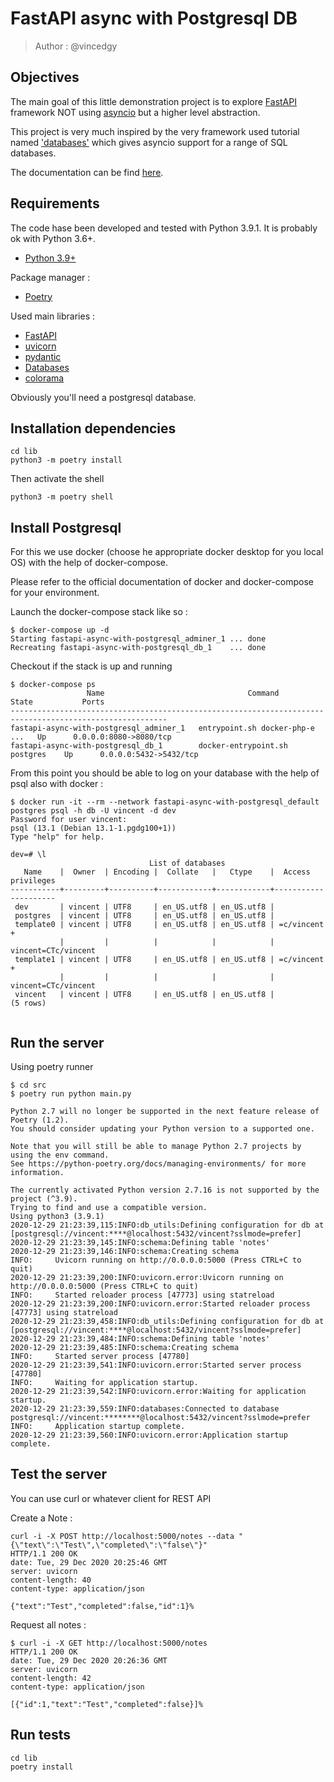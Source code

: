 # FastAPI async with Postgresql DB #

> Author : @vincedgy

## Objectives

The main goal of this little demonstration project is to explore [FastAPI](https://fastapi.tiangolo.com/) framework
NOT using [asyncio](https://docs.python.org/3/library/asyncio.html) but a higher level abstraction.

This project is very much inspired by the very framework used tutorial named ['databases'](https://pypi.org/project/databases/)
which gives asyncio support for a range of SQL databases.

The documentation can be find [here](https://www.encode.io/databases/).

## Requirements

The code hase been developed and tested with Python 3.9.1. It is probably ok with Python 3.6+.

- [Python 3.9+](https://python.org)

Package manager :

- [Poetry](https://python-poetry.org/)
  
Used main libraries :

- [FastAPI](https://fastapi.tiangolo.com/)
- [uvicorn](https://www.uvicorn.org/)
- [pydantic](https://pydantic-docs.helpmanual.io/)  
- [Databases](https://pypi.org/project/databases/)
- [colorama](https://pypi.org/project/colorama/)


Obviously you'll need a postgresql database.

## Installation dependencies

```shell
cd lib
python3 -m poetry install
```

Then activate the shell

```shell
python3 -m poetry shell
```

## Install Postgresql

For this we use docker (choose he appropriate docker desktop for you local OS) with the help of docker-compose.

Please refer to the official documentation of docker and docker-compose for your environment.


Launch the docker-compose stack like so :


```shell
$ docker-compose up -d
Starting fastapi-async-with-postgresql_adminer_1 ... done
Recreating fastapi-async-with-postgresql_db_1    ... done
```

Checkout if the stack is up and running

```shell
$ docker-compose ps
                 Name                                Command               State           Ports
---------------------------------------------------------------------------------------------------------
fastapi-async-with-postgresql_adminer_1   entrypoint.sh docker-php-e ...   Up      0.0.0.0:8080->8080/tcp
fastapi-async-with-postgresql_db_1        docker-entrypoint.sh postgres    Up      0.0.0.0:5432->5432/tcp
```

From this point you should be able to log on your database with the help of psql also with docker : 

```shell
$ docker run -it --rm --network fastapi-async-with-postgresql_default postgres psql -h db -U vincent -d dev
Password for user vincent:
psql (13.1 (Debian 13.1-1.pgdg100+1))
Type "help" for help.

dev=# \l
                               List of databases
   Name    |  Owner  | Encoding |  Collate   |   Ctype    |  Access privileges
-----------+---------+----------+------------+------------+---------------------
 dev       | vincent | UTF8     | en_US.utf8 | en_US.utf8 |
 postgres  | vincent | UTF8     | en_US.utf8 | en_US.utf8 |
 template0 | vincent | UTF8     | en_US.utf8 | en_US.utf8 | =c/vincent         +
           |         |          |            |            | vincent=CTc/vincent
 template1 | vincent | UTF8     | en_US.utf8 | en_US.utf8 | =c/vincent         +
           |         |          |            |            | vincent=CTc/vincent
 vincent   | vincent | UTF8     | en_US.utf8 | en_US.utf8 |
(5 rows)


```

## Run the server

Using poetry runner


```shell
$ cd src
$ poetry run python main.py

Python 2.7 will no longer be supported in the next feature release of Poetry (1.2).
You should consider updating your Python version to a supported one.

Note that you will still be able to manage Python 2.7 projects by using the env command.
See https://python-poetry.org/docs/managing-environments/ for more information.

The currently activated Python version 2.7.16 is not supported by the project (^3.9).
Trying to find and use a compatible version.
Using python3 (3.9.1)
2020-12-29 21:23:39,115:INFO:db_utils:Defining configuration for db at [postgresql://vincent:****@localhost:5432/vincent?sslmode=prefer]
2020-12-29 21:23:39,145:INFO:schema:Defining table 'notes'
2020-12-29 21:23:39,146:INFO:schema:Creating schema
INFO:     Uvicorn running on http://0.0.0.0:5000 (Press CTRL+C to quit)
2020-12-29 21:23:39,200:INFO:uvicorn.error:Uvicorn running on http://0.0.0.0:5000 (Press CTRL+C to quit)
INFO:     Started reloader process [47773] using statreload
2020-12-29 21:23:39,200:INFO:uvicorn.error:Started reloader process [47773] using statreload
2020-12-29 21:23:39,458:INFO:db_utils:Defining configuration for db at [postgresql://vincent:****@localhost:5432/vincent?sslmode=prefer]
2020-12-29 21:23:39,484:INFO:schema:Defining table 'notes'
2020-12-29 21:23:39,485:INFO:schema:Creating schema
INFO:     Started server process [47780]
2020-12-29 21:23:39,541:INFO:uvicorn.error:Started server process [47780]
INFO:     Waiting for application startup.
2020-12-29 21:23:39,542:INFO:uvicorn.error:Waiting for application startup.
2020-12-29 21:23:39,559:INFO:databases:Connected to database postgresql://vincent:********@localhost:5432/vincent?sslmode=prefer
INFO:     Application startup complete.
2020-12-29 21:23:39,560:INFO:uvicorn.error:Application startup complete.
```

## Test the server

You can use curl or whatever client for REST API

Create a Note :

```shell
curl -i -X POST http://localhost:5000/notes --data "{\"text\":\"Test\",\"completed\":\"false\"}"
HTTP/1.1 200 OK
date: Tue, 29 Dec 2020 20:25:46 GMT
server: uvicorn
content-length: 40
content-type: application/json

{"text":"Test","completed":false,"id":1}%
```

Request all notes :

```shell
$ curl -i -X GET http://localhost:5000/notes
HTTP/1.1 200 OK
date: Tue, 29 Dec 2020 20:26:36 GMT
server: uvicorn
content-length: 42
content-type: application/json

[{"id":1,"text":"Test","completed":false}]%
```



## Run tests

```shell
cd lib
poetry install
```

